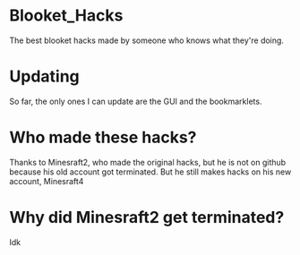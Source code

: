 # Blooket_Hacks
The best blooket hacks made by someone who knows what they're doing.
# Updating
So far, the only ones I can update are the GUI and the bookmarklets.
# Who made these hacks?
Thanks to Minesraft2, who made the original hacks, but he is not on github because his old account got terminated. But he still makes hacks on his new account, Minesraft4
# Why did Minesraft2 get terminated?
Idk
